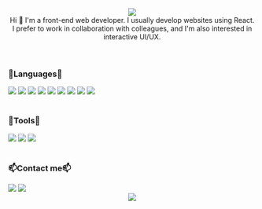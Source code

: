 <div align=center>
  <img src="https://capsule-render.vercel.app/api?type=Egg&color=timeGradient&height=300&width=full&section=header&text=This%20is%20Jisoo%20Github🎈&fontSize=30" />
</div>
<div align=center>
  Hi 👋 I'm a front-end web developer. I usually develop websites using React. <br/>
I prefer to work in collaboration with colleagues, and I'm also interested in interactive UI/UX.
</div>
<br/>
<br/>
<h3>🌱Languages🌱</h3>
<div align=left width=50%>
 <img src="https://img.shields.io/badge/React-EF9421?style=plastic&logo=react&logoColor=white"/>
 <img src="https://img.shields.io/badge/Javascript-F7DF1E?style=plastic&logo=javascript&logoColor=white"/>
 <img src="https://img.shields.io/badge/Vue-4FC08D?style=plastic&logo=vuedotjs&logoColor=white"/>
 <img src="https://img.shields.io/badge/jquery-0769AD?style=plastic&logo=jquery&logoColor=white"/>
 <img src="https://img.shields.io/badge/HTML5-E34F26?style=plastic&logo=html5&logoColor=white"/>
 <img src="https://img.shields.io/badge/CSS3-1572B6?style=plastic&logo=css3&logoColor=white"/>
 <img src="https://img.shields.io/badge/Tailwind-06B6D4?style=plastic&logo=tailwindcss&logoColor=white"/>
  <img src="https://img.shields.io/badge/Sass-F43059?style=plastic&logo=sass&logoColor=white"/>
 <img src="https://img.shields.io/badge/Styledcomponents-DB7093?style=plastic&logo=styledcomponents&logoColor=white"/>
</div>
<br/>
<h3>🔭Tools🔭</h3>
<div>
 <img src="https://img.shields.io/badge/visualstudiocode-007ACC?style=plastic&logo=visualstudiocode&logoColor=white"/>
 <img src="https://img.shields.io/badge/webstorm-000000?style=plastic&logo=webstorm&logoColor=white"/>
 <img src="https://img.shields.io/badge/github-181717?style=plastic&logo=github&logoColor=white"/>
</div>
<br/>
<h3>📫Contact me📫</h3>
<div>
  <a href="mailto:https://rnjswltn1020@gmail.com?subject=안녕하세요?"><img src="https://img.shields.io/badge/Mail-EA4335?style=plastic&logo=gmail&logoColor=white"/><a/>
  <a href="https://jisookwonresume.netlify.app/" target="_blank"><img src="https://img.shields.io/badge/Portfolio-528DD7?style=plastic&logo=readme&logoColor=white"/><a/>
</div>
<div align=center>
  <img src="https://github-readme-stats.vercel.app/api/top-langs/?username=rnjswltn1020&layout=compact">
</div>
    
    
<!--
**rnjswltn1020/rnjswltn1020** is a ✨ _special_ ✨ repository because its `README.md` (this file) appears on your GitHub profile.



Here are some ideas to get you started:

- 🔭 I’m currently working on ...
- 🌱 I’m currently learning ...
- 👯 I’m looking to collaborate on ...
- 🤔 I’m looking for help with ...
- 💬 Ask me about ...
- 📫 How to reach me: ...
- 😄 Pronouns: ...
- ⚡ Fun fact: ...
-->
